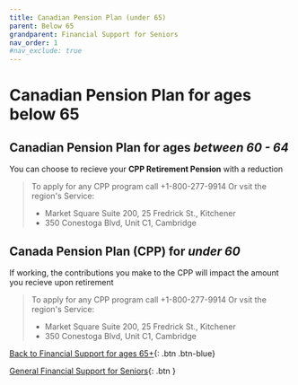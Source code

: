 ```yaml
---
title: Canadian Pension Plan (under 65)
parent: Below 65
grandparent: Financial Support for Seniors
nav_order: 1
#nav_exclude: true
---
```


# Canadian Pension Plan for ages below 65

## Canadian Pension Plan for ages *between 60 - 64*

You can choose to recieve your **CPP Retirement Pension** with a reduction

>To apply for any CPP program call +1-800-277-9914 
>Or vsit the region's Service:
>- Market Square Suite 200, 25 Fredrick St., Kitchener
>- 350 Conestoga Blvd, Unit C1, Cambridge

## Canada Pension Plan (CPP) for *under 60*

If working, the contributions you make to the CPP will impact the amount you recieve upon retirement

>To apply for any CPP program call +1-800-277-9914 
>Or vsit the region's Service:
> * Market Square Suite 200, 25 Fredrick St., Kitchener
> * 350 Conestoga Blvd, Unit C1, Cambridge

[Back to Financial Support for ages 65+](./Above65.md){: .btn .btn-blue}

[General Financial Support for Seniors](./financialhelp.md){: .btn }
